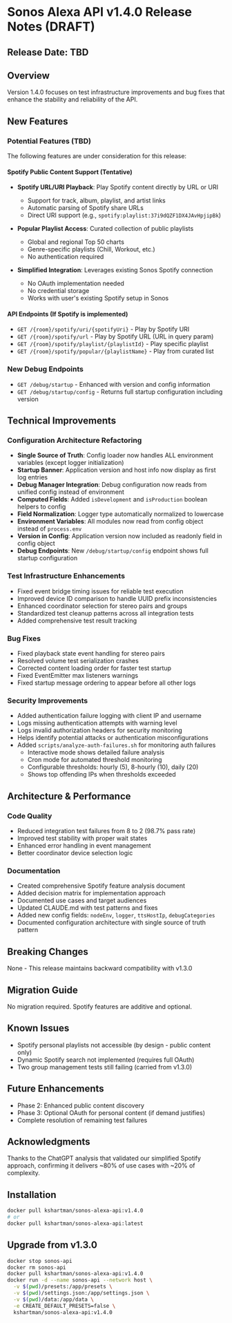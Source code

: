 # Sonos Alexa API v1.4.0 Release Notes (DRAFT)

## Release Date: TBD

## Overview
Version 1.4.0 focuses on test infrastructure improvements and bug fixes that enhance the stability and reliability of the API.

## New Features

### Potential Features (TBD)
The following features are under consideration for this release:

#### Spotify Public Content Support (Tentative)
- **Spotify URL/URI Playback**: Play Spotify content directly by URL or URI
  - Support for track, album, playlist, and artist links
  - Automatic parsing of Spotify share URLs
  - Direct URI support (e.g., `spotify:playlist:37i9dQZF1DX4JAvHpjipBk`)

- **Popular Playlist Access**: Curated collection of public playlists
  - Global and regional Top 50 charts
  - Genre-specific playlists (Chill, Workout, etc.)
  - No authentication required

- **Simplified Integration**: Leverages existing Sonos Spotify connection
  - No OAuth implementation needed
  - No credential storage
  - Works with user's existing Spotify setup in Sonos

#### API Endpoints (If Spotify is implemented)
- `GET /{room}/spotify/uri/{spotifyUri}` - Play by Spotify URI
- `GET /{room}/spotify/url` - Play by Spotify URL (URL in query param)
- `GET /{room}/spotify/playlist/{playlistId}` - Play specific playlist
- `GET /{room}/spotify/popular/{playlistName}` - Play from curated list

### New Debug Endpoints
- `GET /debug/startup` - Enhanced with version and config information
- `GET /debug/startup/config` - Returns full startup configuration including version

## Technical Improvements

### Configuration Architecture Refactoring
- **Single Source of Truth**: Config loader now handles ALL environment variables (except logger initialization)
- **Startup Banner**: Application version and host info now display as first log entries
- **Debug Manager Integration**: Debug configuration now reads from unified config instead of environment
- **Computed Fields**: Added `isDevelopment` and `isProduction` boolean helpers to config
- **Field Normalization**: Logger type automatically normalized to lowercase
- **Environment Variables**: All modules now read from config object instead of `process.env`
- **Version in Config**: Application version now included as readonly field in config object
- **Debug Endpoints**: New `/debug/startup/config` endpoint shows full startup configuration

### Test Infrastructure Enhancements
- Fixed event bridge timing issues for reliable test execution
- Improved device ID comparison to handle UUID prefix inconsistencies
- Enhanced coordinator selection for stereo pairs and groups
- Standardized test cleanup patterns across all integration tests
- Added comprehensive test result tracking

### Bug Fixes
- Fixed playback state event handling for stereo pairs
- Resolved volume test serialization crashes
- Corrected content loading order for faster test startup
- Fixed EventEmitter max listeners warnings
- Fixed startup message ordering to appear before all other logs

### Security Improvements
- Added authentication failure logging with client IP and username
- Logs missing authentication attempts with warning level
- Logs invalid authorization headers for security monitoring
- Helps identify potential attacks or authentication misconfigurations
- Added `scripts/analyze-auth-failures.sh` for monitoring auth failures
  - Interactive mode shows detailed failure analysis
  - Cron mode for automated threshold monitoring
  - Configurable thresholds: hourly (5), 8-hourly (10), daily (20)
  - Shows top offending IPs when thresholds exceeded

## Architecture & Performance

### Code Quality
- Reduced integration test failures from 8 to 2 (98.7% pass rate)
- Improved test stability with proper wait states
- Enhanced error handling in event management
- Better coordinator device selection logic

### Documentation
- Created comprehensive Spotify feature analysis document
- Added decision matrix for implementation approach
- Documented use cases and target audiences
- Updated CLAUDE.md with test patterns and fixes
- Added new config fields: `nodeEnv`, `logger`, `ttsHostIp`, `debugCategories`
- Documented configuration architecture with single source of truth pattern

## Breaking Changes
None - This release maintains backward compatibility with v1.3.0

## Migration Guide
No migration required. Spotify features are additive and optional.

## Known Issues
- Spotify personal playlists not accessible (by design - public content only)
- Dynamic Spotify search not implemented (requires full OAuth)
- Two group management tests still failing (carried from v1.3.0)

## Future Enhancements
- Phase 2: Enhanced public content discovery
- Phase 3: Optional OAuth for personal content (if demand justifies)
- Complete resolution of remaining test failures

## Acknowledgments
Thanks to the ChatGPT analysis that validated our simplified Spotify approach, confirming it delivers ~80% of use cases with ~20% of complexity.

## Installation
```bash
docker pull kshartman/sonos-alexa-api:v1.4.0
# or
docker pull kshartman/sonos-alexa-api:latest
```

## Upgrade from v1.3.0
```bash
docker stop sonos-api
docker rm sonos-api
docker pull kshartman/sonos-alexa-api:v1.4.0
docker run -d --name sonos-api --network host \
  -v $(pwd)/presets:/app/presets \
  -v $(pwd)/settings.json:/app/settings.json \
  -v $(pwd)/data:/app/data \
  -e CREATE_DEFAULT_PRESETS=false \
  kshartman/sonos-alexa-api:v1.4.0
```